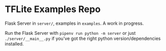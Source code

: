 # TFLite Examples Repo

Flask Server in `server/`, examples in `examples`. A work in progress.

Run the Flask Server with `pipenv run python -m server` or just `./server/__main__.py` if you've got the right python version/dependencies installed.
